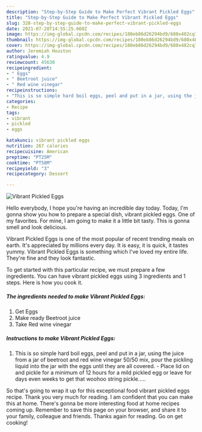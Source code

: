 ```yaml
---
description: "Step-by-Step Guide to Make Perfect Vibrant Pickled Eggs"
title: "Step-by-Step Guide to Make Perfect Vibrant Pickled Eggs"
slug: 328-step-by-step-guide-to-make-perfect-vibrant-pickled-eggs
date: 2021-07-28T14:55:25.660Z
image: https://img-global.cpcdn.com/recipes/180eb86d26294bd9/680x482cq70/vibrant-pickled-eggs-recipe-main-photo.jpg
thumbnail: https://img-global.cpcdn.com/recipes/180eb86d26294bd9/680x482cq70/vibrant-pickled-eggs-recipe-main-photo.jpg
cover: https://img-global.cpcdn.com/recipes/180eb86d26294bd9/680x482cq70/vibrant-pickled-eggs-recipe-main-photo.jpg
author: Jeremiah Houston
ratingvalue: 4.9
reviewcount: 45630
recipeingredient:
- " Eggs"
- " Beetroot juice"
- " Red wine vinegar"
recipeinstructions:
- "This is so simple hard boil eggs, peel and put in a jar, using the juice from a jar of beetroot and red wine vinegar 50/50 mix, pour the pickling liquid into the jar with the eggs until they are all covered. Place lid on and pickle for a minimum of 12 hours for a mild pickled egg or leave for days even weeks to get that woohoo string pickle....."
categories:
- Recipe
tags:
- vibrant
- pickled
- eggs

katakunci: vibrant pickled eggs 
nutrition: 267 calories
recipecuisine: American
preptime: "PT25M"
cooktime: "PT58M"
recipeyield: "3"
recipecategory: Dessert

---
```



![Vibrant Pickled Eggs](https://img-global.cpcdn.com/recipes/180eb86d26294bd9/680x482cq70/vibrant-pickled-eggs-recipe-main-photo.jpg)

Hello everybody, I hope you're having an incredible day today. Today, I'm gonna show you how to prepare a special dish, vibrant pickled eggs. One of my favorites. For mine, I am going to make it a little bit tasty. This is gonna smell and look delicious.

Vibrant Pickled Eggs is one of the most popular of recent trending meals on earth. It's appreciated by millions every day. It is easy, it is quick, it tastes yummy. Vibrant Pickled Eggs is something which I've loved my entire life. They're fine and they look fantastic.




To get started with this particular recipe, we must prepare a few ingredients. You can have vibrant pickled eggs using 3 ingredients and 1 steps. Here is how you cook it.

<!--inarticleads1-->

##### The ingredients needed to make Vibrant Pickled Eggs:

1. Get  Eggs
1. Make ready  Beetroot juice
1. Take  Red wine vinegar




<!--inarticleads2-->

##### Instructions to make Vibrant Pickled Eggs:

1. This is so simple hard boil eggs, peel and put in a jar, using the juice from a jar of beetroot and red wine vinegar 50/50 mix, pour the pickling liquid into the jar with the eggs until they are all covered. - Place lid on and pickle for a minimum of 12 hours for a mild pickled egg or leave for days even weeks to get that woohoo string pickle.....




So that's going to wrap it up for this exceptional food vibrant pickled eggs recipe. Thank you very much for reading. I am confident that you can make this at home. There's gonna be more interesting food at home recipes coming up. Remember to save this page on your browser, and share it to your family, colleague and friends. Thanks again for reading. Go on get cooking!
